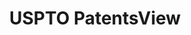 ---
bigquery: https://console.cloud.google.com/bigquery?p=patents-public-data&d=patentsview&page=dataset
citation: Attribution should be given to PatentsView for use, distribution, or derivative
  works.
code: https://github.com/CSSIP-AIR/PatentsView-Code-Snippets/
contributors: USPTO
cost: None
description: 'PatentsView includes US patent data including raw data (summaries, applications,
  pregrant applications), disambugations of inventors and assignees, and inventor
  gender estimates.  Also foreign priority data, # of figures and sheets, and government
  interest statements.'
documentation: https://patentsview.org/query/builder-faqs
last_edit: Mon, 04 Apr 2022 19:02:57 GMT
location: https://patentsview.org/
maintained_by: USPTO
record_creation_timestamp: 12/2/2020 17:20:46
schema_fields: '[''_102_date'', ''level_three'', ''disamb_assignee_id_20200929'',
  ''term_grant'', ''section'', ''disamb_assignee_id_20200331'', ''num_sheets'', ''action_date'',
  ''inventor_id'', ''state'', ''subclass_id'', ''f371_date'', ''lname'', ''category_id'',
  ''text'', ''county'', ''citation_id'', ''disamb_inventor_id_20201229'', ''publication_number'',
  ''dependent'', ''group'', ''series_code'', ''subgroup'', ''group_id'', ''subcategory_id'',
  ''disamb_assignee_id_20200630'', ''rawinventor_id'', ''lawyer_id'', ''title'', ''section_id'',
  ''f102_date'', ''male_flag'', ''relkind'', ''mainclass_id'', ''doc_type'', ''disamb_assignee_id_20190820'',
  ''disamb_assignee_id_20181127'', ''latitude'', ''contract_award_number'', ''disamb_assignee_id_20190312'',
  ''county_fips'', ''classification_level'', ''uuid'', ''classification_status'',
  ''applicant_type'', ''disamb_inventor_id_20200630'', ''type'', ''rel_id'', ''category'',
  ''doctype'', ''organization_id'', ''disamb_inventor_id_20180528'', ''ipc_version_indicator'',
  ''name_last'', ''subsection_id'', ''level_one'', ''level_two'', ''disamb_inventor_id_20191231'',
  ''latin_name'', ''disamb_assignee_id_20191231'', ''variety'', ''rule_47'', ''patent_id'',
  ''location_id'', ''status'', ''organization'', ''kind'', ''disamb_inventor_id_20190820'',
  ''length'', ''id'', ''name_first'', ''designation'', ''filename'', ''state_fips'',
  ''classification_data_source'', ''rawlocation_id'', ''assignee_id'', ''disamb_inventor_id_20181127'',
  ''exemplary'', ''symbol_position'', ''fname'', ''country'', ''name'', ''ipc_class'',
  ''withdrawn'', ''city'', ''reldocno'', ''subclass'', ''disamb_inventor_id_20171003'',
  ''term_disclaimer'', ''attribution_status'', ''term_extension'', ''disamb_assignee_id_20191008'',
  ''lapse_of_patent'', ''disamb_inventor_id_20190312'', ''disamb_inventor_id_20171226'',
  ''field_title'', ''num'', ''male'', ''rawassignee_id'', ''disamb_inventor_id_20191008'',
  ''field_id'', ''sequence'', ''deceased'', ''longitude'', ''country_transformed'',
  ''disamb_inventor_id_20170808'', ''disamb_inventor_id_20170307'', ''latlong'', ''num_claims'',
  ''gi_statement'', ''number'', ''sector_title'', ''role'', ''subgroup_id'', ''main_group'',
  ''num_figures'', ''date'', ''application_id'', ''abstract'', ''_371_date'', ''disclaimer_date'',
  ''disamb_inventor_id_20200331'', ''classification_value'', ''disamb_inventor_id_20200929'']'
shortname: patentsview
tags:
- disambiguation
- United States
- gender
terms_of_use: Creative Commons Attribution 4.0 International License.
timeframe: 1963-1999
title: USPTO PatentsView
uuid: cf1780b1-e265-4e49-8d1d-83b9cfe0fd9a
---